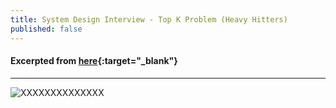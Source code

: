 ```yaml
---
title: System Design Interview - Top K Problem (Heavy Hitters)
published: false
---
```


#### Excerpted from [here](XXXXXXXXXXXXXX){:target="_blank"}

-----------------------

![XXXXXXXXXXXXXX](../assets/XXXXXXXXXX.png)

